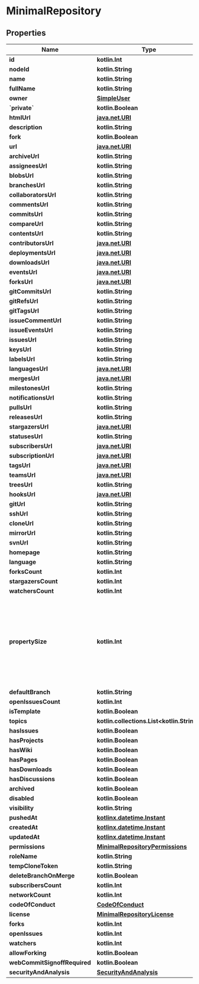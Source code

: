 
# MinimalRepository

## Properties
Name | Type | Description | Notes
------------ | ------------- | ------------- | -------------
**id** | **kotlin.Int** |  | 
**nodeId** | **kotlin.String** |  | 
**name** | **kotlin.String** |  | 
**fullName** | **kotlin.String** |  | 
**owner** | [**SimpleUser**](SimpleUser.md) |  | 
**&#x60;private&#x60;** | **kotlin.Boolean** |  | 
**htmlUrl** | [**java.net.URI**](java.net.URI.md) |  | 
**description** | **kotlin.String** |  | 
**fork** | **kotlin.Boolean** |  | 
**url** | [**java.net.URI**](java.net.URI.md) |  | 
**archiveUrl** | **kotlin.String** |  | 
**assigneesUrl** | **kotlin.String** |  | 
**blobsUrl** | **kotlin.String** |  | 
**branchesUrl** | **kotlin.String** |  | 
**collaboratorsUrl** | **kotlin.String** |  | 
**commentsUrl** | **kotlin.String** |  | 
**commitsUrl** | **kotlin.String** |  | 
**compareUrl** | **kotlin.String** |  | 
**contentsUrl** | **kotlin.String** |  | 
**contributorsUrl** | [**java.net.URI**](java.net.URI.md) |  | 
**deploymentsUrl** | [**java.net.URI**](java.net.URI.md) |  | 
**downloadsUrl** | [**java.net.URI**](java.net.URI.md) |  | 
**eventsUrl** | [**java.net.URI**](java.net.URI.md) |  | 
**forksUrl** | [**java.net.URI**](java.net.URI.md) |  | 
**gitCommitsUrl** | **kotlin.String** |  | 
**gitRefsUrl** | **kotlin.String** |  | 
**gitTagsUrl** | **kotlin.String** |  | 
**issueCommentUrl** | **kotlin.String** |  | 
**issueEventsUrl** | **kotlin.String** |  | 
**issuesUrl** | **kotlin.String** |  | 
**keysUrl** | **kotlin.String** |  | 
**labelsUrl** | **kotlin.String** |  | 
**languagesUrl** | [**java.net.URI**](java.net.URI.md) |  | 
**mergesUrl** | [**java.net.URI**](java.net.URI.md) |  | 
**milestonesUrl** | **kotlin.String** |  | 
**notificationsUrl** | **kotlin.String** |  | 
**pullsUrl** | **kotlin.String** |  | 
**releasesUrl** | **kotlin.String** |  | 
**stargazersUrl** | [**java.net.URI**](java.net.URI.md) |  | 
**statusesUrl** | **kotlin.String** |  | 
**subscribersUrl** | [**java.net.URI**](java.net.URI.md) |  | 
**subscriptionUrl** | [**java.net.URI**](java.net.URI.md) |  | 
**tagsUrl** | [**java.net.URI**](java.net.URI.md) |  | 
**teamsUrl** | [**java.net.URI**](java.net.URI.md) |  | 
**treesUrl** | **kotlin.String** |  | 
**hooksUrl** | [**java.net.URI**](java.net.URI.md) |  | 
**gitUrl** | **kotlin.String** |  |  [optional]
**sshUrl** | **kotlin.String** |  |  [optional]
**cloneUrl** | **kotlin.String** |  |  [optional]
**mirrorUrl** | **kotlin.String** |  |  [optional]
**svnUrl** | **kotlin.String** |  |  [optional]
**homepage** | **kotlin.String** |  |  [optional]
**language** | **kotlin.String** |  |  [optional]
**forksCount** | **kotlin.Int** |  |  [optional]
**stargazersCount** | **kotlin.Int** |  |  [optional]
**watchersCount** | **kotlin.Int** |  |  [optional]
**propertySize** | **kotlin.Int** | The size of the repository, in kilobytes. Size is calculated hourly. When a repository is initially created, the size is 0. |  [optional]
**defaultBranch** | **kotlin.String** |  |  [optional]
**openIssuesCount** | **kotlin.Int** |  |  [optional]
**isTemplate** | **kotlin.Boolean** |  |  [optional]
**topics** | **kotlin.collections.List&lt;kotlin.String&gt;** |  |  [optional]
**hasIssues** | **kotlin.Boolean** |  |  [optional]
**hasProjects** | **kotlin.Boolean** |  |  [optional]
**hasWiki** | **kotlin.Boolean** |  |  [optional]
**hasPages** | **kotlin.Boolean** |  |  [optional]
**hasDownloads** | **kotlin.Boolean** |  |  [optional]
**hasDiscussions** | **kotlin.Boolean** |  |  [optional]
**archived** | **kotlin.Boolean** |  |  [optional]
**disabled** | **kotlin.Boolean** |  |  [optional]
**visibility** | **kotlin.String** |  |  [optional]
**pushedAt** | [**kotlinx.datetime.Instant**](kotlinx.datetime.Instant.md) |  |  [optional]
**createdAt** | [**kotlinx.datetime.Instant**](kotlinx.datetime.Instant.md) |  |  [optional]
**updatedAt** | [**kotlinx.datetime.Instant**](kotlinx.datetime.Instant.md) |  |  [optional]
**permissions** | [**MinimalRepositoryPermissions**](MinimalRepositoryPermissions.md) |  |  [optional]
**roleName** | **kotlin.String** |  |  [optional]
**tempCloneToken** | **kotlin.String** |  |  [optional]
**deleteBranchOnMerge** | **kotlin.Boolean** |  |  [optional]
**subscribersCount** | **kotlin.Int** |  |  [optional]
**networkCount** | **kotlin.Int** |  |  [optional]
**codeOfConduct** | [**CodeOfConduct**](CodeOfConduct.md) |  |  [optional]
**license** | [**MinimalRepositoryLicense**](MinimalRepositoryLicense.md) |  |  [optional]
**forks** | **kotlin.Int** |  |  [optional]
**openIssues** | **kotlin.Int** |  |  [optional]
**watchers** | **kotlin.Int** |  |  [optional]
**allowForking** | **kotlin.Boolean** |  |  [optional]
**webCommitSignoffRequired** | **kotlin.Boolean** |  |  [optional]
**securityAndAnalysis** | [**SecurityAndAnalysis**](SecurityAndAnalysis.md) |  |  [optional]



